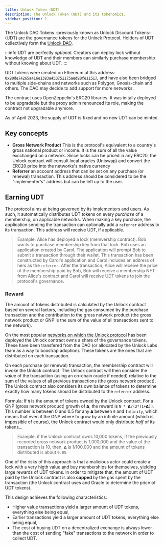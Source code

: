 ```yaml
---
title: Unlock Token (UDT)
description: The Unlock Token (UDT) and its tokenomics.
sidebar_position: 1
---
```


The Unlock DAO Tokens -previously known as Unlock Discount Tokens- (UDT) are the governance tokens for the Unlock Protocol. Holders of UDT collectively form the [Unlock DAO](./unlock-dao.md).

:::info
UDT are perfectly _optional_. Creators can deploy lock without knowledge of UDT and their members can similarly purchase membership without knowing about UDT.
:::

UDT tokens were created on Ethereum at this address: [`0x90de74265a416e1393a450752175aed98fe11517`](https://etherscan.io/token/0x90de74265a416e1393a450752175aed98fe11517), and have also been bridged to multiple side-chains and networks such as Polygon, Gnosis-chain and others. The DAO may decide to add support for more networks.

The contract uses OpenZeppelin's ERC20 libraries. It was initally deployed to be upgradable but the proxy admin renounced its role, making the contract not upgradable anymore.

As of April 2023, the supply of UDT is fixed and no new UDT can be minted.

## Key concepts

- **Gross Network Product** This is the protocol's equivalent to a country's gross national product or income. It is the sum of all the value excchanged on a network. Since locks can be priced in any ERC20, the Unlock contract will consult local oracles (Uniswap) and convert the ERC20 price into the networks's native currency
- **Referrer** an account address that can be set on any purchase (or renewal) transaction. This address should be considered to be the "implementer's" address but can be left up to the user.

## Earning UDT

The protocol aims at being governed by its implementers and users. As such, it automatically distributes UDT tokens on every _purchase_ of a membership, on applicable networks. When making a key purchase, the application sending the transaction can optionally add a `referrer` address to its transaction. This address will receive UDT, if applicable.

> Example: Alice has deployed a lock (memvership contract). Bob wants to purchase membership key from that lock. Bob uses an application created by Carol. The application will prompt Bob to submit a transaction through their wallet. This transaction has been constructed by Carol's application and Carol includes an address of hers as the `referrer`. After the transaction, Alice will receive the price of the membership paid by Bob, Bob will receive a membership NFT from Alice's contract and Carol will receive UDT tokens to join the protocol's governance.

### Reward

The amount of tokens distributed is calculated by the Unlock contract based on several factors, including the gas consumed by the purchase transaction and the contribution to the gross network product (the gross network product or GNP is the sum of the value of all transactions sent to the network).

On the most popular [networks on which the Unlock protocol](../core-protocol/unlock/networks.md) has been deployed the Unlock contract owns a share of the governance tokens. These have been transfered from the DAO (or allocated by the Unlock Labs team as a way to boostrap adoption). These tokens are the ones that are distributed on each transaction.

On each purchase (or renewal) transaction, the membership contract will invoke the Unlock contract. The Unlock contract will then consider the _value_ of the transaction (using an on-chain oracle if needed) relative to the sum of the values of all previous transactions (the gross network product). The Unlock contract also considers its own balance of tokens to determine exactly how many tokens should be distributed to the `referrer` address.

Formula: If `N` is the amount of tokens owned by the Unlock contract. For a GNP (gross network product) growth of `𝝙`, the reward is `N * 𝝙/(2*(1+𝝙))`. This number is between 0 and 0.5 for any `𝝙` between `0` and `Infinity`, which means that even if the GNP where to grow by an infinite amount (which is impossible of course), the Unlock contract would only distribute _half_ of its tokens...

> Example: if the Unlock contract owns 10,000 tokens, if the previously recorded gross network product is 1,000,000 and the value of the transaction is 10, then, `𝝙` is 1/100,000 and the amount of tokens distributed is about `0.05`.

One of the risks of this approach is that a malicious actor could create a lock with a very higth value and buy memberships for themselves, yielding large rewards of UDT tokens. In order to mitigate that, the amount of UDT paid by the Unlock contract is also **capped** by the gas spent by the transaction (the Unlock contract uses and Oracle to determine the price of UDT tokens).

This design achieves the following characteristics:

- Higher value transactions yield a larger amount of UDT tokens, everything else being equal,
- Earlier transactions yield a larger amount of UDT tokens, everything else being equal,
- The cost of buying UDT on a decentralized exchange is always lower than the cost of sending "fake" transactions to the network in order to collect UDT.
